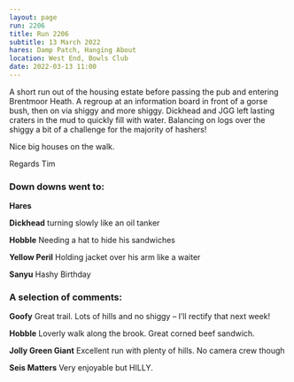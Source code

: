 ```yaml
---
layout: page
run: 2206
title: Run 2206
subtitle: 13 March 2022
hares: Damp Patch, Hanging About
location: West End, Bowls Club
date: 2022-03-13 11:00
---
```


A short run out of the housing estate before passing the pub and entering Brentmoor Heath. A regroup at an information board in front of a gorse bush, then on via shiggy and more shiggy. Dickhead and JGG left lasting craters in the mud to quickly fill with water. Balancing on logs over the shiggy a bit of a challenge for the majority of hashers!

Nice big houses on the walk.

Regards Tim

### Down downs went to:

__Hares__

__Dickhead__  turning slowly like an oil tanker

__Hobble__  Needing a hat to hide his sandwiches

__Yellow Peril__ Holding jacket over his arm like a waiter

__Sanyu__ Hashy Birthday


### A selection of comments:

__Goofy__ Great trail. Lots of hills and no shiggy – I’ll rectify that next week!

__Hobble__ Loverly walk along the brook. Great corned beef sandwich.

__Jolly Green Giant__ Excellent run with plenty of hills. No camera crew though

__Seis Matters__ Very enjoyable but HILLY.


